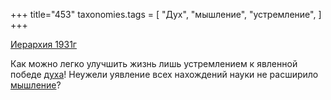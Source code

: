 +++
title="453"
taxonomies.tags = [
 "Дух",
 "мышление",
 "устремление",
]
+++

[Иерархия 1931г](/agni/1931)

Как можно легко улучшить жизнь лишь устремлением к явленной победе [духа](/tags/Дух)! Неужели уявление всех нахождений науки не расширило [мышление](/tags/мышление)?   

